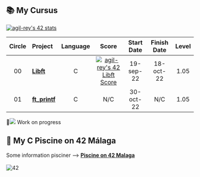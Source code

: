 ## 📚 My Cursus
[![agil-rey's 42 stats](https://badge42.vercel.app/api/v2/cl8bhhrse00110gmevcpxbj54/stats?cursusId=21&coalitionId=274)](https://github.com/JaeSeoKim/badge42)

| Circle | Project                                                                              |            Language            |                                      Score                                       |    Start Date    |   Finish Date    | Level   |
| :----: | :----------------------------------------------------------------------------------- | :----------------------------: | :------------------------------------------------------------------------------: | :------------: |:------------: | :------: |
|   00   | [**Libft**](https://github.com/AntGiRe/Libft)                             |               C                | [![agil-rey's 42 Libft Score](https://badge42.vercel.app/api/v2/cl8bhhrse00110gmevcpxbj54/project/2793562)](#) | 19-sep-22 | 18-oct-22 | 1.05
|   01   | [**ft_printf**](#)                             |               C                | N/C | 30-oct-22 | N/C | 1.05

🚧![](#) Work on progress

## 🌊 My C Piscine on 42 Málaga

Some information pisciner --> [**Piscine on 42 Malaga**](https://github.com/AntGiRe/42mlg-piscine) <br><br>
![42](https://badgen.net/badge/Born2Code/agil-rey/cyan?icon=https://meta.intra.42.fr/assets/42_logo-7dfc9110a5319a308863b96bda33cea995046d1731cebb735e41b16255106c12.svg)
